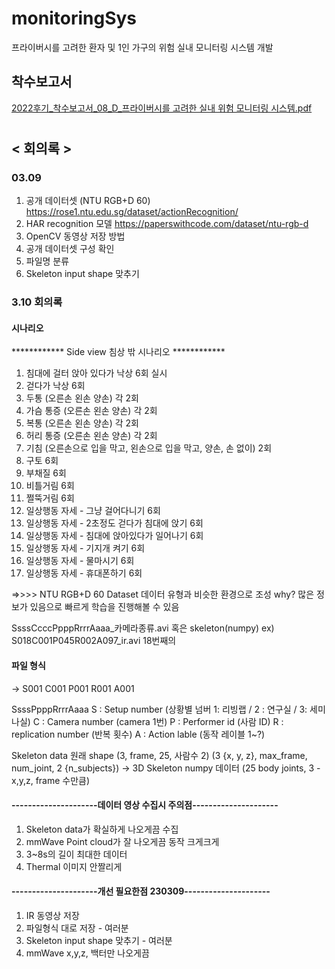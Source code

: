 # monitoringSys
프라이버시를 고려한 환자 및 1인 가구의 위험 실내 모니터링 시스템 개발

## 착수보고서
[2022후기_착수보고서_08_D_프라이버시를 고려한 실내 위험 모니터링 시스템.pdf](https://github.com/ashjang/monitoringSys/files/10928674/2022._._08_D_.pdf)


#
## < 회의록 >
### 03.09
1. 공개 데이터셋 (NTU RGB+D 60) https://rose1.ntu.edu.sg/dataset/actionRecognition/
2. HAR recognition 모델 https://paperswithcode.com/dataset/ntu-rgb-d
3. OpenCV 동영상 저장 방법 
4. 공개 데이터셋 구성  확인
5. 파일명 분류 
6. Skeleton input shape 맞추기


### 3.10 회의록
#### 시나리오
************ Side view 침상 밖 시나리오 ************  
1. 침대에 걸터 앉아 있다가 낙상 6회 실시
2. 걷다가 낙상 6회
3. 두통 (오른손 왼손 양손) 각 2회
4. 가슴 통증 (오른손 왼손 양손) 각 2회
5. 복통 (오른손 왼손 양손) 각 2회
6. 허리 통증 (오른손 왼손 양손) 각 2회
7. 기침 (오른손으로 입을 막고, 왼손으로 입을 막고, 양손, 손 없이) 2회
8. 구토 6회
9. 부채질 6회
10. 비틀거림 6회
11. 쩔뚝거림 6회
12. 일상행동 자세 - 그냥 걸어다니기 6회
13. 일상행동 자세 - 2초정도 걷다가 침대에 앉기 6회
14. 일상행동 자세 - 침대에 앉아있다가 일어나기 6회
15. 일상행동 자세 - 기지개 켜기 6회
16. 일상행동 자세 - 물마시기 6회
17. 일상행동 자세 - 휴대폰하기 6회

 =>>>> NTU RGB+D 60 Dataset 데이터 유형과 비슷한 환경으로 조성
 why? 많은 정보가 있음으로 빠르게 학습을 진행해볼 수 있음
 
 SsssCcccPpppRrrrAaaa_카메라종류.avi 혹은 skeleton(numpy)
 ex) S018C001P045R002A097_ir.avi
 18번째의
 
 #### 파일 형식 
-> S001 C001 P001 R001 A001

SsssPpppRrrrAaaa
S : Setup number (상황별 넘버 1: 리빙랩 / 2 : 연구실 / 3: 세미나실)
C : Camera number (camera 1번)
P : Performer id (사람 ID)
R : replication number (반복 횟수)
A : Action lable (동작 레이블 1~?)

Skeleton data
원래 shape (3, frame, 25, 사람수 2)
(3 {x, y, z}, max_frame, num_joint, 2 {n_subjects})
-> 3D Skeleton numpy 데이터 (25 body joints, 3 - x,y,z, frame 수만큼)


#### ---------------------데이터 영상 수집시 주의점--------------------- 
1. Skeleton data가 확실하게 나오게끔 수집
2. mmWave Point cloud가 잘 나오게끔 동작 크게크게
3. 3~8s의 길이 최대한 데이터
4. Thermal 이미지 안짤리게

#### ---------------------개선 필요한점 230309---------------------
1. IR 동영상 저장
2. 파일형식 대로 저장 - 여러분
3. Skeleton input shape 맞추기 - 여러분
4. mmWave x,y,z, 백터만 나오게끔
